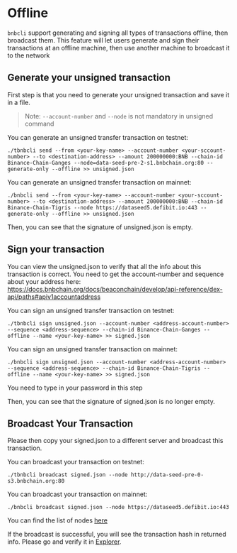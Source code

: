 # Offline

`bnbcli` support generating and signing all types of transactions offline, then broadcast them. This feature will let users generate and sign their transactions at an offline machine, then use another machine to broadcast it to the network

## Generate your unsigned transaction

First step is that you need to generate your unsigned transaction and save it in a file.

> Note: `--account-number` and `--node` is not mandatory in unsigned command

You can generate an unsigned transfer transaction on testnet:
```
./tbnbcli send --from <your-key-name> --account-number <your-sccount-number> --to <destination-address> --amount 200000000:BNB --chain-id Binance-Chain-Ganges --node=data-seed-pre-2-s1.bnbchain.org:80 --generate-only --offline >> unsigned.json
```
You can generate an unsigned transfer transaction on mainnet:
```
./bnbcli send --from <your-key-name> --account-number <your-sccount-number> --to <destination-address> --amount 200000000:BNB --chain-id Binance-Chain-Tigris --node https://dataseed5.defibit.io:443 --generate-only --offline >> unsigned.json
```
Then, you can see that the signature of unsigned.json is empty.

## Sign your transaction

You can view the unsigned.json to verify that all the info about this transaction is correct. You need to get the account-number and sequence about your address here: https://docs.bnbchain.org/docs/beaconchain/develop/api-reference/dex-api/paths#apiv1accountaddress

You can sign an unsigned transfer transaction on testnet:
```
./tbnbcli sign unsigned.json --account-number <address-account-number> --sequence <address-sequence> --chain-id Binance-Chain-Ganges --offline --name <your-key-name> >> signed.json
```

You can sign an unsigned transfer transaction on mainnet:
```
./bnbcli sign unsigned.json --account-number <address-account-number> --sequence <address-sequence> --chain-id Binance-Chain-Tigris --offline --name <your-key-name> >> signed.json
```

You need to type in your password in this step

Then, you can see that the signature of signed.json is no longer empty.

## Broadcast Your Transaction

Please then copy your signed.json to a different server and broadcast this transaction.

You can broadcast your transaction on testnet:
```
./tbnbcli broadcast signed.json --node http://data-seed-pre-0-s3.bnbchain.org:80
```
You can broadcast your transaction on mainnet:
```
./bnbcli broadcast signed.json --node https://dataseed5.defibit.io:443
```

You can find the list of nodes [here](develop/api-reference/cli.md#where-to-connect)

If the broadcast is successful, you will see the transaction hash in returned info. Please go and verify it in [Explorer](https://testnet-explorer.bnbchain.org).